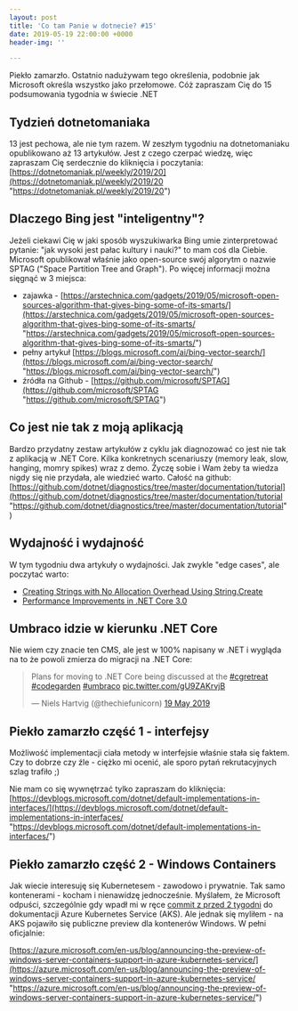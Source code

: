 ```yaml
---
layout: post
title: 'Co tam Panie w dotnecie? #15'
date: 2019-05-19 22:00:00 +0000
header-img: ''

---
```

Piekło zamarzło. Ostatnio nadużywam tego określenia, podobnie jak Microsoft określa wszystko jako przełomowe. Cóż zapraszam Cię do 15 podsumowania tygodnia w świecie .NET

## Tydzień dotnetomaniaka

13 jest pechowa, ale nie tym razem. W zeszłym tygodniu na dotnetomaniaku opublikowano aż 13 artykułów. Jest z czego czerpać wiedzę, więc zapraszam Cię serdecznie do kliknięcia i poczytania: [https://dotnetomaniak.pl/weekly/2019/20](https://dotnetomaniak.pl/weekly/2019/20 "https://dotnetomaniak.pl/weekly/2019/20")

## Dlaczego Bing jest "inteligentny"?

Jeżeli ciekawi Cię w jaki sposób wyszukiwarka Bing umie zinterpretować pytanie: "jak wysoki jest pałac kultury i nauki?" to mam coś dla Ciebie. Microsoft opublikował właśnie jako open-source swój algorytm o nazwie SPTAG ("Space Partition Tree and Graph"). Po więcej informacji można sięgnąć w 3 miejsca:

* zajawka - [https://arstechnica.com/gadgets/2019/05/microsoft-open-sources-algorithm-that-gives-bing-some-of-its-smarts/](https://arstechnica.com/gadgets/2019/05/microsoft-open-sources-algorithm-that-gives-bing-some-of-its-smarts/ "https://arstechnica.com/gadgets/2019/05/microsoft-open-sources-algorithm-that-gives-bing-some-of-its-smarts/")
* pełny artykuł [https://blogs.microsoft.com/ai/bing-vector-search/](https://blogs.microsoft.com/ai/bing-vector-search/ "https://blogs.microsoft.com/ai/bing-vector-search/")
* źródła na Github - [https://github.com/microsoft/SPTAG](https://github.com/microsoft/SPTAG "https://github.com/microsoft/SPTAG")

## Co jest nie tak z moją aplikacją

Bardzo przydatny zestaw artykułów z cyklu jak diagnozować co jest nie tak z aplikacją w .NET Core. Kilka konkretnych scenariuszy (memory leak, slow, hanging, momry spikes) wraz z demo. Życzę sobie i Wam żeby ta wiedza nigdy się nie przydała, ale wiedzieć warto. Całość na github: [https://github.com/dotnet/diagnostics/tree/master/documentation/tutorial](https://github.com/dotnet/diagnostics/tree/master/documentation/tutorial "https://github.com/dotnet/diagnostics/tree/master/documentation/tutorial")

## Wydajność i wydajność

W tym tygodniu dwa artykuły o wydajności. Jak zwykle "edge cases", ale poczytać warto:

* [Creating Strings with No Allocation Overhead Using String.Create](https://www.stevejgordon.co.uk/creating-strings-with-no-allocation-overhead-using-string-create-csharp)
* [Performance Improvements in .NET Core 3.0](https://devblogs.microsoft.com/dotnet/performance-improvements-in-net-core-3-0)

## Umbraco idzie w kierunku .NET Core

Nie wiem czy znacie ten CMS, ale jest w 100% napisany w .NET i wygląda na to że powoli zmierza do migracji na .NET Core:
<blockquote class="twitter-tweet" data-lang="en-gb"><p lang="en" dir="ltr">Plans for moving to .NET Core being discussed at the <a href="https://twitter.com/hashtag/cgretreat?src=hash&ref_src=twsrc%5Etfw">#cgretreat</a> <a href="https://twitter.com/hashtag/codegarden?src=hash&ref_src=twsrc%5Etfw">#codegarden</a> <a href="https://twitter.com/hashtag/umbraco?src=hash&ref_src=twsrc%5Etfw">#umbraco</a> <a href="https://t.co/gU9ZAKrvjB">pic.twitter.com/gU9ZAKrvjB</a></p>— Niels Hartvig (@thechiefunicorn) <a href="https://twitter.com/thechiefunicorn/status/1130065816978939904?ref_src=twsrc%5Etfw">19 May 2019</a></blockquote>
<script async src="https://platform.twitter.com/widgets.js" charset="utf-8"></script>

## Piekło zamarzło część 1 - interfejsy

Możliwość implementacji ciała metody w interfejsie właśnie stała się faktem. Czy to dobrze czy źle - ciężko mi ocenić, ale sporo pytań rekrutacyjnych szlag trafiło ;)

Nie mam co się wywnętrzać tylko zapraszam do kliknięcia: [https://devblogs.microsoft.com/dotnet/default-implementations-in-interfaces/](https://devblogs.microsoft.com/dotnet/default-implementations-in-interfaces/ "https://devblogs.microsoft.com/dotnet/default-implementations-in-interfaces/")

## Piekło zamarzło część 2 - Windows Containers

Jak wiecie interesuję się Kubernetesem - zawodowo i prywatnie. Tak samo kontenerami - kocham i nienawidzę jednocześnie. Myślałem, że Microsoft odpuści, szczególnie gdy wpadł mi w ręce [commit z przed 2 tygodni](https://github.com/MicrosoftDocs/azure-docs/commit/0e0a57467efb91c029083ecabfb16b8af091f437) do dokumentacji Azure Kubernetes Service (AKS). Ale jednak się myliłem - na AKS pojawiło się publiczne preview dla kontenerów Windows. W pełni oficjalnie:

[https://azure.microsoft.com/en-us/blog/announcing-the-preview-of-windows-server-containers-support-in-azure-kubernetes-service/](https://azure.microsoft.com/en-us/blog/announcing-the-preview-of-windows-server-containers-support-in-azure-kubernetes-service/ "https://azure.microsoft.com/en-us/blog/announcing-the-preview-of-windows-server-containers-support-in-azure-kubernetes-service/")